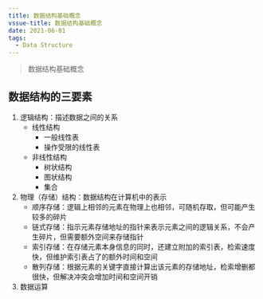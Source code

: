 ```yaml
---
title: 数据结构基础概念
vssue-title: 数据结构基础概念
date: 2021-06-01
tags:
  - Data Structure
---
```


> 数据结构基础概念

<!-- more -->

## 数据结构的三要素

1. 逻辑结构：描述数据之间的关系
    - 线性结构
        - 一般线性表
        - 操作受限的线性表
    - 非线性结构
        - 树状结构
        - 图状结构
        - 集合
2. 物理（存储）结构：数据结构在计算机中的表示
    - 顺序存储：逻辑上相邻的元素在物理上也相邻，可随机存取，但可能产生较多的碎片
    - 链式存储：指示元素存储地址的指针来表示元素之间的逻辑关系，不会产生碎片，但需要额外空间来存储指针
    - 索引存储：在存储元素本身信息的同时，还建立附加的索引表，检索速度快，但维护索引表占了的额外时间和空间
    - 散列存储：根据元素的关键字直接计算出该元素的存储地址，检索增删都很快，但解决冲突会增加时间和空间开销
3. 数据运算
